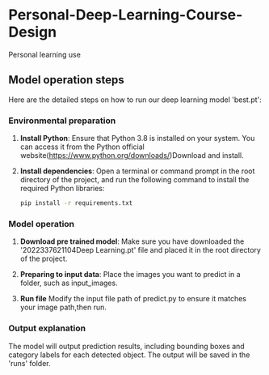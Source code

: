 # Personal-Deep-Learning-Course-Design
Personal learning use
## Model operation steps

Here are the detailed steps on how to run our deep learning model 'best.pt':

### Environmental preparation

1. **Install Python**:
   Ensure that Python 3.8 is installed on your system. You can access it from the Python official website(https://www.python.org/downloads/)Download and install.

2. **Install dependencies**:
   Open a terminal or command prompt in the root directory of the project, and run the following command to install the required Python libraries:
   ```bash
   pip install -r requirements.txt
   ```

### Model operation

1. **Download pre trained model**:
   Make sure you have downloaded the '2022337621104Deep Learning.pt' file and placed it in the root directory of the project.

2. **Preparing to input data**:
   Place the images you want to predict in a folder, such as input_images.

3. **Run file**
   Modify the input file path of predict.py to ensure it matches your image path,then run.

### Output explanation

   The model will output prediction results, including bounding boxes and category labels for each detected object. The output will be saved in the 'runs' folder.
